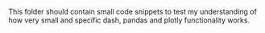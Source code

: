 This folder should contain small code snippets to test my understanding of how very small and specific dash, pandas and plotly functionality works.